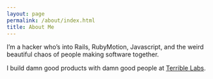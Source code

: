 ```yaml
---
layout: page
permalink: /about/index.html
title: About Me
---
```


I’m a hacker who’s into Rails, RubyMotion, Javascript, and the weird beautiful chaos of people making software together.

I build damn good products with damn good people at [Terrible Labs](http://terriblelabs.com).
